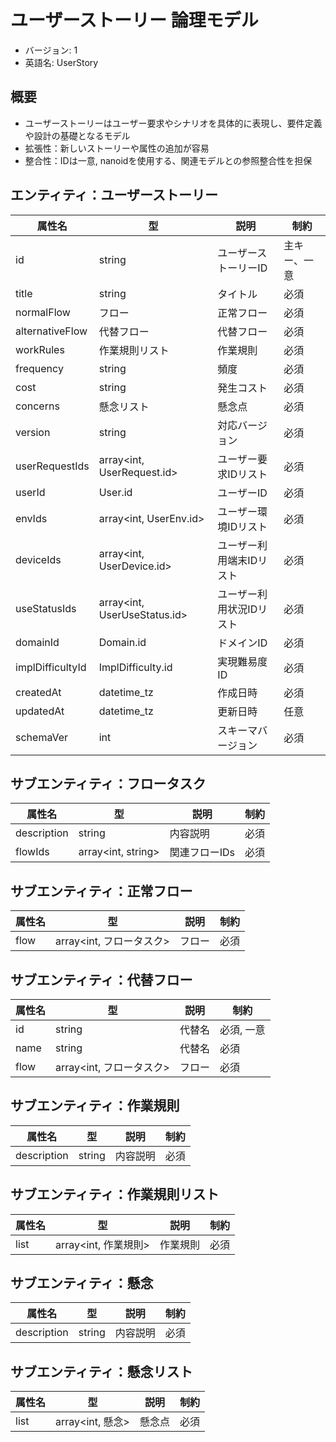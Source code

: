 # ユーザーストーリー 論理モデル

- バージョン: 1
- 英語名: UserStory

## 概要

- ユーザーストーリーはユーザー要求やシナリオを具体的に表現し、要件定義や設計の基礎となるモデル
- 拡張性：新しいストーリーや属性の追加が容易
- 整合性：IDは一意, nanoidを使用する、関連モデルとの参照整合性を担保

## エンティティ：ユーザーストーリー

| 属性名           | 型                           | 説明                     | 制約         |
| ---------------- | ---------------------------- | ------------------------ | ------------ |
| id               | string                       | ユーザーストーリーID     | 主キー、一意 |
| title            | string                       | タイトル                 | 必須         |
| normalFlow       | フロー                       | 正常フロー               | 必須         |
| alternativeFlow  | 代替フロー                   | 代替フロー               | 必須         |
| workRules        | 作業規則リスト               | 作業規則                 | 必須         |
| frequency        | string                       | 頻度                     | 必須         |
| cost             | string                       | 発生コスト               | 必須         |
| concerns         | 懸念リスト                   | 懸念点                   | 必須         |
| version          | string                       | 対応バージョン           | 必須         |
| userRequestIds   | array<int, UserRequest.id>   | ユーザー要求IDリスト     | 必須         |
| userId           | User.id                      | ユーザーID               | 必須         |
| envIds           | array<int, UserEnv.id>       | ユーザー環境IDリスト     | 必須         |
| deviceIds        | array<int, UserDevice.id>    | ユーザー利用端末IDリスト | 必須         |
| useStatusIds     | array<int, UserUseStatus.id> | ユーザー利用状況IDリスト | 必須         |
| domainId         | Domain.id                    | ドメインID               | 必須         |
| implDifficultyId | ImplDifficulty.id            | 実現難易度ID             | 必須         |
| createdAt        | datetime_tz                  | 作成日時                 | 必須         |
| updatedAt        | datetime_tz                  | 更新日時                 | 任意         |
| schemaVer        | int                          | スキーマバージョン       | 必須         |

## サブエンティティ：フロータスク

| 属性名      | 型                 | 説明          | 制約 |
| ----------- | ------------------ | ------------- | ---- |
| description | string             | 内容説明      | 必須 |
| flowIds     | array<int, string> | 関連フローIDs | 必須 |

## サブエンティティ：正常フロー

| 属性名 | 型                       | 説明   | 制約 |
| ------ | ------------------------ | ------ | ---- |
| flow   | array<int, フロータスク> | フロー | 必須 |

## サブエンティティ：代替フロー

| 属性名 | 型                       | 説明   | 制約       |
| ------ | ------------------------ | ------ | ---------- |
| id     | string                   | 代替名 | 必須, 一意 |
| name   | string                   | 代替名 | 必須       |
| flow   | array<int, フロータスク> | フロー | 必須       |

## サブエンティティ：作業規則

| 属性名      | 型     | 説明     | 制約 |
| ----------- | ------ | -------- | ---- |
| description | string | 内容説明 | 必須 |

## サブエンティティ：作業規則リスト

| 属性名 | 型                   | 説明     | 制約 |
| ------ | -------------------- | -------- | ---- |
| list   | array<int, 作業規則> | 作業規則 | 必須 |

## サブエンティティ：懸念

| 属性名      | 型     | 説明     | 制約 |
| ----------- | ------ | -------- | ---- |
| description | string | 内容説明 | 必須 |

## サブエンティティ：懸念リスト

| 属性名 | 型               | 説明   | 制約 |
| ------ | ---------------- | ------ | ---- |
| list   | array<int, 懸念> | 懸念点 | 必須 |
